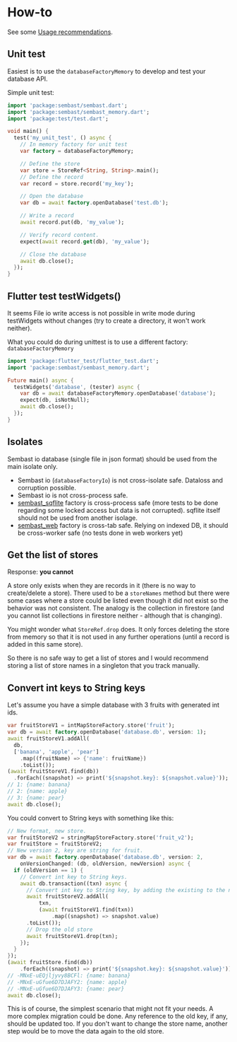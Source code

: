 # How-to

See some [Usage recommendations](usage_recommendations.md).
## Unit test

Easiest is to use the `databaseFactoryMemory` to develop and test your database API.

Simple unit test:
```dart
import 'package:sembast/sembast.dart';
import 'package:sembast/sembast_memory.dart';
import 'package:test/test.dart';

void main() {
  test('my_unit_test', () async {
    // In memory factory for unit test
    var factory = databaseFactoryMemory;

    // Define the store
    var store = StoreRef<String, String>.main();
    // Define the record
    var record = store.record('my_key');

    // Open the database
    var db = await factory.openDatabase('test.db');

    // Write a record
    await record.put(db, 'my_value');

    // Verify record content.
    expect(await record.get(db), 'my_value');

    // Close the database
    await db.close();
  });
}
```

## Flutter test testWidgets()

It seems File io write access is not possible in write mode during testWidgets without changes (try to create a directory, it won't work neither).
                                                     
What you could do during unittest is to use a different factory: `databaseFactoryMemory`

```dart
import 'package:flutter_test/flutter_test.dart';
import 'package:sembast/sembast_memory.dart';

Future main() async {
  testWidgets('database', (tester) async {
    var db = await databaseFactoryMemory.openDatabase('database');
    expect(db, isNotNull);
    await db.close();
  });
}
```

## Isolates

Sembast io database (single file in json format) should be used from the main isolate only.

* Sembast io (`databaseFactoryIo`) is not cross-isolate safe. Dataloss and corruption possible.
* Sembast io is not cross-process safe.
* [sembast_sqflite](https://pub.dev/packages/sembast_sqflite) factory is cross-process safe (more tests to be done regarding some locked access but data is not corrupted). sqflite itself should not be used from another isolage.
* [sembast_web](https://pub.dev/packages/sembast_web) factory is cross-tab safe. Relying on indexed DB, it should be cross-worker safe (no tests done in web workers yet)

## Get the list of stores

Response: **you cannot**

A store only exists when they are records in it 
(there is no way to create/delete a store). There used to be a `storeNames` method
but there were some cases where a store could be listed even though it did not 
exist so the behavior was not consistent. The analogy is the collection 
in firestore (and you cannot list collections in firestore neither - although that is changing).

You might wonder what `StoreRef.drop` does. It only forces deleting the store from memory so that it is not
used in any further operations (until a record is added in this same store). 
 
So there is no safe way to get a list of stores and I would recommend storing a list of store names in a singleton that 
you track manually.

## Convert int keys to String keys

Let's assume you have a simple database with 3 fruits with generated int ids.

```dart
var fruitStoreV1 = intMapStoreFactory.store('fruit');
var db = await factory.openDatabase('database.db', version: 1);
await fruitStoreV1.addAll(
  db,
  ['banana', 'apple', 'pear']
    .map((fruitName) => {'name': fruitName})
    .toList());
(await fruitStoreV1.find(db))
  .forEach((snapshot) => print('${snapshot.key}: ${snapshot.value}'));
// 1: {name: banana}
// 2: {name: apple}
// 3: {name: pear}
await db.close();
```

You could convert to String keys with something like this:

```dart
// New format, new store.
var fruitStoreV2 = stringMapStoreFactory.store('fruit_v2');
var fruitStore = fruitStoreV2;
// New version 2, key are string for fruit.
var db = await factory.openDatabase('database.db', version: 2,
    onVersionChanged: (db, oldVersion, newVersion) async {
  if (oldVersion == 1) {
    // Convert int key to String keys.
    await db.transaction((txn) async {
      // Convert int key to String key, by adding the existing to the new store
      await fruitStoreV2.addAll(
          txn,
          (await fruitStoreV1.find(txn))
              .map((snapshot) => snapshot.value)
      .toList());
      // Drop the old store
      await fruitStoreV1.drop(txn);
    });
  }
});
(await fruitStore.find(db))
    .forEach((snapshot) => print('${snapshot.key}: ${snapshot.value}'));
// -MNxE-uEQjljyvy8BCFl: {name: banana}
// -MNxE-uGfue6D7DJAFY2: {name: apple}
// -MNxE-uGfue6D7DJAFY3: {name: pear}
await db.close();
```

This is of course, the simplest scenario that might not fit your needs.
A more complex migration could be done. Any reference to the old key, if any, should be updated too.
If you don't want to change the store name, another step would be to move the data again to the old store.
